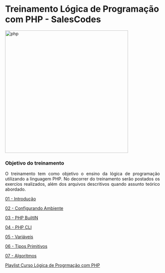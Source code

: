 # Treinamento Lógica de Programação com PHP - SalesCodes

<img align="center" src="https://github.com/RuanSalles/curso-logica-php/blob/main/img/salescodes.png?raw=true" alt="php" width="400"/></a>


### Objetivo do treinamento

<p align="justify"> O treinamento tem como objetivo o ensino da lógica de programação utilizando a linguagem PHP. No decorrer do treinamento serão postados os exercíos realizados, além dos arquivos descritivos quando assunto teórico abordado. </p>


[01 - Introdução](https://github.com/RuanSalles/curso-logica-php/blob/main/01%20-%20Introdu%C3%A7%C3%A3o/Introducao.md)

[02 - Configurando Ambiente](https://github.com/RuanSalles/curso-logica-php/blob/main/02%20-%20Configurando%20o%20Ambiente/Ambiente.md)

[03 - PHP BuiltIN](https://github.com/RuanSalles/curso-logica-php/blob/main/03%20-%20PHP%20BuiltIN/PHP%20BuiltIN.md)

[04 - PHP CLI](https://github.com/RuanSalles/curso-logica-php/blob/main/04%20-%20PHP%20CLI/PHP%20CLI.md)

[05 - Variáveis](https://github.com/RuanSalles/curso-logica-php/blob/main/05%20-%20Vari%C3%A1veis/Variaveis.md)

[06 - Tipos Primitivos](https://github.com/RuanSalles/curso-logica-php/blob/main/06%20-%20Tipos%20Primitivos/Tipos%20Primitivos.md)

[07 - Algoritmos](https://github.com/RuanSalles/curso-logica-php/blob/main/07%20-%20Algoritmos/Algoritmos.md)

[Playlist Curso Lógica de Progrmação com PHP](https://www.youtube.com/playlist?list=PL9colCIIhmx0y7-jyE-88D-xAGL7VtNxX)